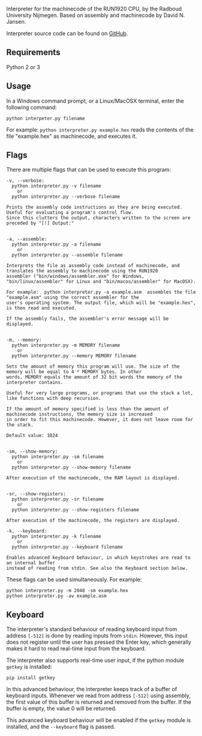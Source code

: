 
Interpreter for the machinecode of the RUN1920 CPU, by the Radboud University Nijmegen. Based on assembly and machinecode by David N. Jansen.

Interpreter source code can be found on [GitHub](https://github.com/gijshendriksen/interpreter/).

Requirements
------------

Python 2 or 3


Usage
-----

In a Windows command prompt, or a Linux/MacOSX terminal, enter the following command:

    python interpeter.py filename

For example:  `python interpreter.py example.hex`  reads the contents of the file "example.hex" as machinecode, and executes it.


Flags
-----

There are multiple flags that can be used to execute this program:

    -v, --verbose:
      python interpreter.py -v filename
        or 
      python interpreter.py --verbose filename

    Prints the assembly code instructions as they are being executed. Useful for evaluating a program's control flow.
    Since this clutters the output, characters written to the screen are preceded by "[!] Output:"


    -a, --assemble:
      python interpreter.py -a filename
        or 
      python interpreter.py --assemble filename

    Interprets the file as assembly code instead of machinecode, and translates the assembly to machinecode using the RUN1920
    assembler ("bin/windows/assembler.exe" for Windows, "bin/linux/assembler" for Linux and "bin/macos/assembler" for MacOSX).

    For example:  python interpreter.py -a example.asm  assembles the file "example.asm" using the correct assembler for the
    user's operating system. The output file, which will be "example.hex", is then read and executed.

    If the assembly fails, the assembler's error message will be displayed.


    -m, --memory:
      python interpreter.py -m MEMORY filename
        or 
      python interpreter.py --memory MEMORY filename

    Sets the amount of memory this program will use. The size of the memory will be equal to 4 * MEMORY bytes. In other
    words, MEMORY equals the amount of 32 bit words the memory of the interpreter contains.

    Useful for very large programs, or programs that use the stack a lot, like functions with deep recursion.
    
    If the amount of memory specified is less than the amount of machinecode instructions, the memory size is increased
    in order to fit this machinecode. However, it does not leave room for the stack.

    Default value: 1024


    -sm, --show-memory:
      python interpreter.py -sm filename
        or 
      python interpreter.py --show-memory filename

    After execution of the machinecode, the RAM layout is displayed.


    -sr, --show-registers:
      python interpreter.py -sr filename
        or
      python interpreter.py --show-registers filename

    After execution of the machinecode, the registers are displayed.

    -k, --keyboard:
      python interpreter.py -k filename
        or
      python interpreter.py --keyboard filename

    Enables advanced keyboard behaviour, in which keystrokes are read to an internal buffer
    instead of reading from stdin. See also the Keyboard section below.

These flags can be used simultaneously. For example:

    python interpreter.py -m 2048 -sm example.hex  
    python interpreter.py -av example.asm


Keyboard
--------

The interpreter's standard behaviour of reading keyboard input from address `[-512]` is done by reading inputs from
`stdin`. However, this input does not register until the user has pressed the Enter key, which generally makes it hard
to read real-time input from the keyboard.

The interpreter also supports real-time user input, if the python module `getkey` is installed:

    pip install getkey

In this advanced behaviour, the interpreter keeps track of a buffer of keyboard inputs. Whenever we read from address
`[-512]` using assembly, the first value of this buffer is returned and removed from the buffer. If the buffer is empty,
the value 0 will be returned.

This advanced keyboard behaviour will be enabled if the `getkey` module is installed, and the `--keyboard` flag is
passed.